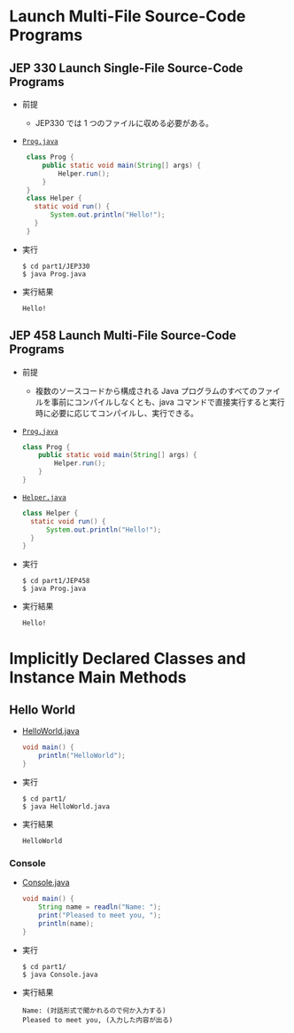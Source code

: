 # Launch Multi-File Source-Code Programs

## JEP 330 Launch Single-File Source-Code Programs
* 前提
    - JEP330 では 1 つのファイルに収める必要がある。

* [`Prog.java`](/part1/JEP330/Prog.java) 

   ``` java
    class Prog {
        public static void main(String[] args) {
            Helper.run();
        }
    }
    class Helper {
      static void run() { 
          System.out.println("Hello!");
      }
    }
   ```

* 実行
    ```
    $ cd part1/JEP330
    $ java Prog.java
    ```

* 実行結果
    ```
    Hello!
    ```


## JEP 458 Launch Multi-File Source-Code Programs
* 前提
    - 複数のソースコードから構成される Java プログラムのすべてのファイルを事前にコンパイルしなくとも、java コマンドで直接実行すると実行時に必要に応じてコンパイルし、実行できる。

* [`Prog.java`](/part1/JEP458/Prog.java)
    ``` java
    class Prog {
        public static void main(String[] args) {
            Helper.run();
        }
    }
    ```

* [`Helper.java`](/part1/JEP458/Helper.java)
    ``` java
    class Helper {
      static void run() { 
          System.out.println("Hello!");
      }
    }
    ```

* 実行
    ```
    $ cd part1/JEP458
    $ java Prog.java
    ```

* 実行結果
    ```
    Hello!
    ```



# Implicitly Declared Classes and Instance Main Methods
## Hello World
* [HelloWorld.java](/part1/HelloWorld.java)
    ``` java
    void main() {
        println("HelloWorld");  
    }
    ```

* 実行
    ```
    $ cd part1/
    $ java HelloWorld.java 
    ```

* 実行結果
    ```
    HelloWorld
    ```

### Console
* [Console.java](/part1/Console.java)
    ``` java
    void main() {
        String name = readln("Name: ");
        print("Pleased to meet you, ");
        println(name);
    }
    ```

* 実行
    ```
    $ cd part1/
    $ java Console.java
    ```

* 実行結果
    ```
    Name: (対話形式で聞かれるので何か入力する)
    Pleased to meet you, (入力した内容が出る)
    ```
